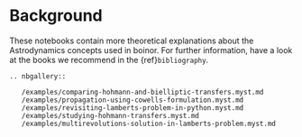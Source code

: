 # Background

These notebooks contain more theoretical explanations
about the Astrodynamics concepts used in boinor.
For further information,
have a look at the books we recommend in the {ref}`bibliography`.

```{eval-rst}
.. nbgallery::

   /examples/comparing-hohmann-and-bielliptic-transfers.myst.md
   /examples/propagation-using-cowells-formulation.myst.md
   /examples/revisiting-lamberts-problem-in-python.myst.md
   /examples/studying-hohmann-transfers.myst.md
   /examples/multirevolutions-solution-in-lamberts-problem.myst.md

```
